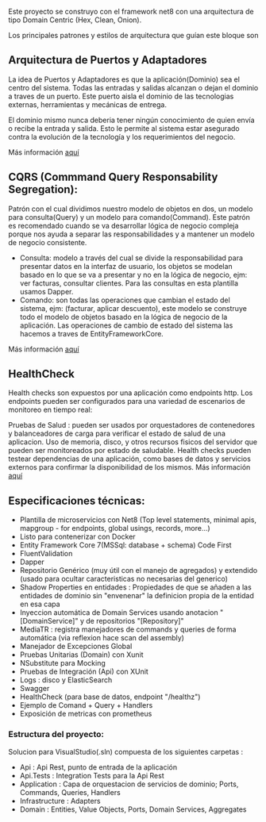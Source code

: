 Este proyecto se construyo con el framework net8 con una arquitectura de tipo Domain Centric (Hex, Clean, Onion).

Los principales patrones y estilos de arquitectura que guían este bloque son

## Arquitectura de Puertos y Adaptadores
La idea de Puertos y Adaptadores es que la aplicación(Dominio) sea el centro del sistema. Todas las entradas y salidas alcanzan o dejan el dominio a traves de un puerto. Este puerto aisla el dominio de las tecnologias externas, herramientas y mecánicas de entrega.

El dominio mismo nunca deberia tener ningún conocimiento de quien envía o recibe la entrada y salida. Esto le permite al sistema estar asegurado contra la evolución de la tecnología y los requerimientos del negocio.

Más información [aquí](https://www.thinktocode.com/2018/07/19/ports-and-adapters-architecture/)

## CQRS (Commmand Query Responsability Segregation):
Patrón con el cual dividimos nuestro modelo de objetos en dos, un modelo para consulta(Query) y un modelo para comando(Command). Este patrón es recomendado cuando se va desarrollar lógica de negocio compleja porque nos ayuda a separar las responsabilidades y a mantener un modelo de negocio consistente.

* Consulta: modelo a través del cual se divide la responsabilidad para presentar datos en la interfaz de usuario, los objetos se modelan basado en lo que se va a presentar y no en la lógica de negocio, ejm: ver facturas, consultar clientes. Para las consultas en esta plantilla usamos Dapper.
* Comando: son todas las operaciones que cambian el estado del sistema, ejm: (facturar, aplicar descuento), este modelo se construye todo el modelo de objetos basado en la lógica de negocio de la aplicación. Las operaciones de cambio de estado del sistema las hacemos a traves de EntityFrameworkCore.

Más información [aquí](https://docs.microsoft.com/en-us/azure/architecture/patterns/cqrs)

## HealthCheck
Health checks son expuestos por una aplicación como endpoints http. Los endpoints pueden ser configurados para una variedad de escenarios de monitoreo en tiempo real:

Pruebas de Salud : pueden ser usados por orquestadores de contenedores y balanceadores de carga para verificar el estado de salud de una aplicacion.
Uso de memoria, disco, y otros recursos fisicos del servidor que pueden ser monitoreados por estado de saludable.
Health checks pueden testear dependencias de una aplicación, como bases de datos y servicios externos para confirmar la disponibilidad de los mismos.
Más información [aquí](https://docs.microsoft.com/en-us/aspnet/core/host-and-deploy/health-checks?view=aspnetcore-3.1)

## Especificaciones técnicas:
* Plantilla de microservicios con Net8 (Top level statements, minimal apis, mapgroup - for endpoints,  global usings, records, more...)
* Listo para contenerizar con Docker
* Entity Framework Core 7(MSSql: database + schema) Code First 
* FluentValidation
* Dapper 
* Repositorio Genérico (muy útil con el manejo de agregados) y extendido (usado para ocultar caracteristicas no necesarias del generico)
* Shadow Properties en entidades : Propiedades de que se añaden a las entidades de dominio sin "envenenar" la definicion propia de la entidad en esa capa
* Inyeccion automática de Domain Services usando anotacion "[DomainService]" y de repositorios "[Repository]"
* MediaTR : registra manejadores de commands y queries de forma automática (via reflexion hace scan del assembly)
* Manejador de Excepciones Global
* Pruebas Unitarias (Domain) con Xunit
* NSubstitute para Mocking
* Pruebas de Integración (Api) con XUnit
* Logs : disco y ElasticSearch
* Swagger
* HealthCheck (para base de datos, endpoint "/healthz") 
* Ejemplo de Comand + Query + Handlers
* Exposición de metricas con prometheus

### Estructura del proyecto:
Solucion para VisualStudio(.sln) compuesta de los siguientes carpetas :

* Api : Api Rest, punto de entrada de la aplicación
* Api.Tests : Integration Tests para la Api Rest
* Application : Capa de orquestacion de servicios de dominio; Ports, Commands, Queries, Handlers
* Infrastructure : Adapters
* Domain : Entities, Value Objects, Ports, Domain Services, Aggregates